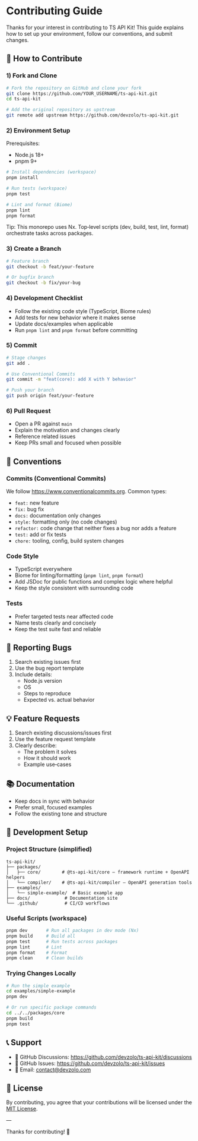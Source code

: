 # Contributing Guide

Thanks for your interest in contributing to TS API Kit! This guide explains how to set up your environment, follow our conventions, and submit changes.

## 🚀 How to Contribute

### 1) Fork and Clone

```bash
# Fork the repository on GitHub and clone your fork
git clone https://github.com/YOUR_USERNAME/ts-api-kit.git
cd ts-api-kit

# Add the original repository as upstream
git remote add upstream https://github.com/devzolo/ts-api-kit.git
```

### 2) Environment Setup

Prerequisites:
- Node.js 18+
- pnpm 9+

```bash
# Install dependencies (workspace)
pnpm install

# Run tests (workspace)
pnpm test

# Lint and format (Biome)
pnpm lint
pnpm format
```

Tip: This monorepo uses Nx. Top‑level scripts (dev, build, test, lint, format) orchestrate tasks across packages.

### 3) Create a Branch

```bash
# Feature branch
git checkout -b feat/your-feature

# Or bugfix branch
git checkout -b fix/your-bug
```

### 4) Development Checklist

- Follow the existing code style (TypeScript, Biome rules)
- Add tests for new behavior where it makes sense
- Update docs/examples when applicable
- Run `pnpm lint` and `pnpm format` before committing

### 5) Commit

```bash
# Stage changes
git add .

# Use Conventional Commits
git commit -m "feat(core): add X with Y behavior"

# Push your branch
git push origin feat/your-feature
```

### 6) Pull Request

- Open a PR against `main`
- Explain the motivation and changes clearly
- Reference related issues
- Keep PRs small and focused when possible

## 📝 Conventions

### Commits (Conventional Commits)

We follow https://www.conventionalcommits.org. Common types:
- `feat:` new feature
- `fix:` bug fix
- `docs:` documentation only changes
- `style:` formatting only (no code changes)
- `refactor:` code change that neither fixes a bug nor adds a feature
- `test:` add or fix tests
- `chore:` tooling, config, build system changes

### Code Style

- TypeScript everywhere
- Biome for linting/formatting (`pnpm lint`, `pnpm format`)
- Add JSDoc for public functions and complex logic where helpful
- Keep the style consistent with surrounding code

### Tests

- Prefer targeted tests near affected code
- Name tests clearly and concisely
- Keep the test suite fast and reliable

## 🐛 Reporting Bugs

1. Search existing issues first
2. Use the bug report template
3. Include details:
   - Node.js version
   - OS
   - Steps to reproduce
   - Expected vs. actual behavior

## 💡 Feature Requests

1. Search existing discussions/issues first
2. Use the feature request template
3. Clearly describe:
   - The problem it solves
   - How it should work
   - Example use‑cases

## 📚 Documentation

- Keep docs in sync with behavior
- Prefer small, focused examples
- Follow the existing tone and structure

## 🔧 Development Setup

### Project Structure (simplified)

```text
ts-api-kit/
├── packages/
│   ├── core/        # @ts-api-kit/core – framework runtime + OpenAPI helpers
│   └── compiler/    # @ts-api-kit/compiler – OpenAPI generation tools
├── examples/
│   └── simple-example/  # Basic example app
├── docs/             # Documentation site
└── .github/          # CI/CD workflows
```

### Useful Scripts (workspace)

```bash
pnpm dev       # Run all packages in dev mode (Nx)
pnpm build     # Build all
pnpm test      # Run tests across packages
pnpm lint      # Lint
pnpm format    # Format
pnpm clean     # Clean builds
```

### Trying Changes Locally

```bash
# Run the simple example
cd examples/simple-example
pnpm dev

# Or run specific package commands
cd ../../packages/core
pnpm build
pnpm test
```

## 📞 Support

- 💬 GitHub Discussions: https://github.com/devzolo/ts-api-kit/discussions
- 🐛 GitHub Issues: https://github.com/devzolo/ts-api-kit/issues
- 📧 Email: contact@devzolo.com

## 📄 License

By contributing, you agree that your contributions will be licensed under the [MIT License](./LICENSE).

—

Thanks for contributing! 🎉
